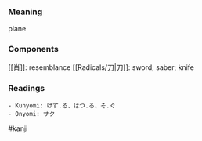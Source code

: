 ### Meaning

plane

### Components

[[肖]]: resemblance [[Radicals/刀|刀]]: sword; saber; knife

### Readings

```
- Kunyomi: けず.る、はつ.る、そ.ぐ
- Onyomi: サク
```

#kanji